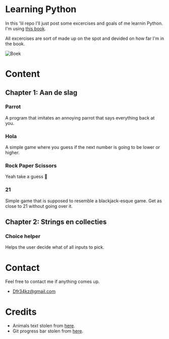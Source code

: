 # Learning Python

In this 'lil repo I'll just post some excercises and goals of me learnin Python.
I'm using [this book](https://www.vanduurenmedia.nl/EAN/9789059409743/Handboek_Python).

All excercises are sort of made up on the spot and devided on how far I'm in the book.

![Boek](http://progressed.io/bar/18?title=Boek)   

# Content

## Chapter 1: Aan de slag

### Parrot

A program that imitates an annoying parrot that says everything back at you.

### Hola

A simple game where you guess if the next number is going to be lower or higher.

### Rock Paper Scissors

Yeah take a guess :thinking:

### 21

Simple game that is supposed to resemble a blackjack-esque game. Get as close to 21 without going over it.

## Chapter 2: Strings en collecties

### Choice helper

Helps the user decide what of all inputs to pick.

# Contact

Feel free to contact me if anything comes up.
- Dfr34kz@gmail.com

# Credits

- Animals text stolen from [here](https://gist.github.com/atduskgreg/3cf8ef48cb0d29cf151bedad81553a54#file-animals-txt).
- Git progress bar stolen from [here](https://github.com/fehmicansaglam/progressed.io).